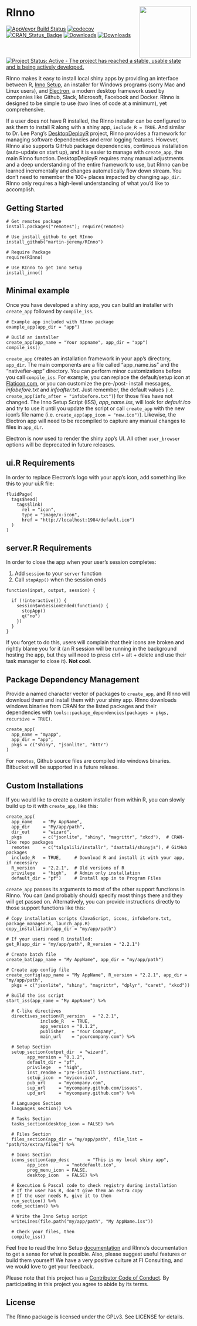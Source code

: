 
# RInno <img src="man/figures/RInno.png" align="right" height=140/>

[![AppVeyor Build
Status](https://ci.appveyor.com/api/projects/status/github/ficonsulting/RInno?branch=master&svg=true)](https://ci.appveyor.com/project/ficonsulting/RInno)
[![codecov](https://codecov.io/github/ficonsulting/RInno/branch/master/graphs/badge.svg)](https://codecov.io/github/ficonsulting/RInno)
[![CRAN\_Status\_Badge](https://www.r-pkg.org/badges/version/RInno)](https://cran.r-project.org/package=RInno)
[![Downloads](https://cranlogs.r-pkg.org/badges/RInno)](https://cran.rstudio.com/package=RInno)
[![Downloads](https://cranlogs.r-pkg.org/badges/grand-total/RInno)](https://cran.rstudio.com/package=RInno)
[![Project Status: Active - The project has reached a stable, usable
state and is being actively
developed.](http://www.repostatus.org/badges/latest/active.svg)](http://www.repostatus.org/#active)

RInno makes it easy to install local shiny apps by providing an
interface between R, [Inno Setup](http://www.jrsoftware.org/isinfo.php),
an installer for Windows programs (sorry Mac and Linux users), and
[Electron](https://electronjs.org/), a modern desktop framework used by
companies like Github, Slack, Microsoft, Facebook and Docker. RInno is
designed to be simple to use (two lines of code at a minimum), yet
comprehensive.

If a user does not have R installed, the RInno installer can be
configured to ask them to install R along with a shiny app, `include_R =
TRUE`. And similar to Dr. Lee Pang’s
[DesktopDeployR](https://github.com/wleepang/DesktopDeployR) project,
RInno provides a framework for managing software dependencies and error
logging features. However, RInno also supports GitHub package
dependencies, continuous installation (auto-update on start up), and it
is easier to manage with `create_app`, the main RInno function.
DesktopDeployR requires many manual adjustments and a deep understanding
of the entire framework to use, but RInno can be learned incrementally
and changes automatically flow down stream. You don’t need to remember
the 100+ places impacted by changing `app_dir`. RInno only requires a
high-level understanding of what you’d like to accomplish.

## Getting Started

    # Get remotes package
    install.packages("remotes"); require(remotes)
    
    # Use install_github to get RInno
    install_github("martin-jeremy/RInno")
    
    # Require Package
    require(RInno)
    
    # Use RInno to get Inno Setup
    install_inno()

## Minimal example

Once you have developed a shiny app, you can build an installer with
`create_app` followed by `compile_iss`.

    # Example app included with RInno package
    example_app(app_dir = "app")
    
    # Build an installer
    create_app(app_name = "Your appname", app_dir = "app")
    compile_iss()

`create_app` creates an installation framework in your app’s directory,
`app_dir`. The main components are a file called “app\_name.iss” and the
“nativefier-app” directory. You can perform minor customizations before
you call `compile_iss`. For example, you can replace the default/setup
icon at [Flaticon.com](http://www.flaticon.com/), or you can customize
the pre-/post- install messages, *infobefore.txt* and *infoafter.txt*.
Just remember, the default values (i.e. `create_app(info_after =
"infobefore.txt")`) for those files have not changed. The Inno Setup
Script (ISS), *app\_name.iss*, will look for *default.ico* and try to
use it until you update the script or call `create_app` with the new
icon’s file name (i.e. `create_app(app_icon = "new.ico")`). Likewise,
the Electron app will need to be recompiled to capture any manual
changes to files in `app_dir`.

Electron is now used to render the shiny app’s UI. All other
`user_browser` options will be deprecated in future releases.

## ui.R Requirements

In order to replace Electron’s logo with your app’s icon, add something
like this to your ui.R file:

    fluidPage(
      tags$head(
        tags$link(
          rel = "icon", 
          type = "image/x-icon", 
          href = "http://localhost:1984/default.ico")
      )
    )

## server.R Requirements

In order to close the app when your user’s session completes:

1.  Add `session` to your `server` function
2.  Call `stopApp()` when the session ends

<!-- end list -->

    function(input, output, session) {
    
      if (!interactive()) {
        session$onSessionEnded(function() {
          stopApp()
          q("no")
        })
      }
    }

If you forget to do this, users will complain that their icons are
broken and rightly blame you for it (an R session will be running in the
background hosting the app, but they will need to press ctrl + alt +
delete and use their task manager to close it). **Not cool**.

## Package Dependency Management

Provide a named character vector of packages to `create_app`, and RInno
will download them and install them with your shiny app. RInno downloads
windows binaries from CRAN for the listed packages and their
dependencies with `tools::package_dependencies(packages = pkgs,
recursive = TRUE)`.

    create_app(
      app_name = "myapp", 
      app_dir = "app",
      pkgs = c("shiny", "jsonlite", "httr")
    )

For `remotes`, Github source files are compiled into windows binaries.
Bitbucket will be supported in a future release.

## Custom Installations

If you would like to create a custom installer from within R, you can
slowly build up to it with `create_app`, like this:

    create_app(
      app_name    = "My AppName", 
      app_dir     = "My/app/path",
      dir_out     = "wizard",
      pkgs        = c("jsonlite", "shiny", "magrittr", "xkcd"),  # CRAN-like repo packages
      remotes     = c("talgalili/installr", "daattali/shinyjs"), # GitHub packages
      include_R   = TRUE,     # Download R and install it with your app, if necessary
      R_version   = "2.2.1",  # Old versions of R
      privilege   = "high",   # Admin only installation
      default_dir = "pf")     # Install app in to Program Files

`create_app` passes its arguments to most of the other support functions
in RInno. You can (and probably should) specify most things there and
they will get passed on. Alternatively, you can provide instructions
directly to those support functions like
    this:

    # Copy installation scripts (JavaScript, icons, infobefore.txt, package_manager.R, launch_app.R)
    copy_installation(app_dir = "my/app/path")
    
    # If your users need R installed:
    get_R(app_dir = "my/app/path", R_version = "2.2.1")
    
    # Create batch file
    create_bat(app_name = "My AppName", app_dir = "my/app/path")
    
    # Create app config file
    create_config(app_name = "My AppName", R_version = "2.2.1", app_dir = "my/app/path",
      pkgs = c("jsonlite", "shiny", "magrittr", "dplyr", "caret", "xkcd"))
    
    # Build the iss script
    start_iss(app_name = "My AppName") %>%
    
      # C-like directives
      directives_section(R_version   = "2.2.1", 
                 include_R   = TRUE,
                 app_version = "0.1.2",
                 publisher   = "Your Company", 
                 main_url    = "yourcompany.com") %>%
    
      # Setup Section
      setup_section(output_dir  = "wizard", 
            app_version = "0.1.2",
            default_dir = "pf", 
            privilege   = "high",
            inst_readme = "pre-install instructions.txt", 
            setup_icon  = "myicon.ico",
            pub_url     = "mycompany.com", 
            sup_url     = "mycompany.github.com/issues",
            upd_url     = "mycompany.github.com") %>%
    
      # Languages Section
      languages_section() %>%
    
      # Tasks Section
      tasks_section(desktop_icon = FALSE) %>%
    
      # Files Section
      files_section(app_dir = "my/app/path", file_list = "path/to/extra/files") %>%
    
      # Icons Section
      icons_section(app_desc       = "This is my local shiny app",
            app_icon       = "notdefault.ico",
            prog_menu_icon = FALSE,
            desktop_icon   = FALSE) %>%
    
      # Execution & Pascal code to check registry during installation
      # If the user has R, don't give them an extra copy
      # If the user needs R, give it to them
      run_section() %>%
      code_section() %>%
    
      # Write the Inno Setup script
      writeLines(file.path("my/app/path", "My AppName.iss"))
    
      # Check your files, then
      compile_iss()

Feel free to read the Inno Setup
[documentation](http://www.jrsoftware.org/ishelp/) and RInno’s
documentation to get a sense for what is possible. Also, please suggest
useful features or build them yourself\! We have a very positive culture
at FI Consulting, and we would love to get your feedback.

Please note that this project has a [Contributor Code of
Conduct](https://github.com/ficonsulting/RInno/blob/master/CONDUCT.md).
By participating in this project you agree to abide by its terms.

## License

The RInno package is licensed under the GPLv3. See LICENSE for details.
